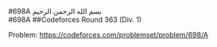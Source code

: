 #698A
بسم الله الرحمن الرحيم
<br />
#698A
##Codeforces Round 363 (Div. 1)

Problem: https://codeforces.com/problemset/problem/698/A <br/>
